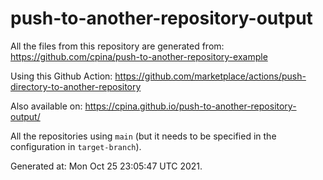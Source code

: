 # push-to-another-repository-output

All the files from this repository are generated from:
https://github.com/cpina/push-to-another-repository-example

Using this Github Action: https://github.com/marketplace/actions/push-directory-to-another-repository

Also available on: https://cpina.github.io/push-to-another-repository-output/

All the repositories using `main` (but it needs to be specified in the configuration in `target-branch`).

Generated at: Mon Oct 25 23:05:47 UTC 2021.
